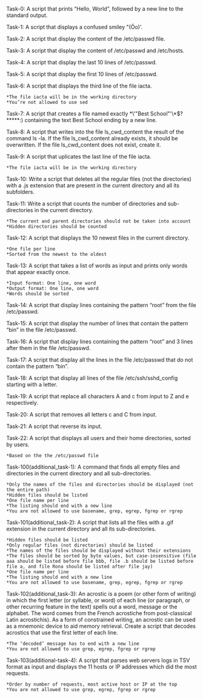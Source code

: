 Task-0: A script that prints “Hello, World”, followed by a new line to the standard output.

Task-1: A script that displays a confused smiley "(Ôo)'.

Task-2: A script that display the content of the /etc/passwd file.

Task-3: A script that display the content of /etc/passwd and /etc/hosts.

Task-4: A script that display the last 10 lines of /etc/passwd.

Task-5: A script that display the first 10 lines of /etc/passwd.

Task-6: A script that displays the third line of the file iacta.
	
	*The file iacta will be in the working directory
	*You’re not allowed to use sed

 Task-7: A script that creates a file named exactly \*\\'"Best School"\'\\*$\?\*\*\*\*\*:) containing the text Best School ending by a new line.

Task-8: A script that writes into the file ls_cwd_content the result of the command ls -la. If the file ls_cwd_content already exists, it should be overwritten. If the file ls_cwd_content does not exist, create it.

Task-9: A script that uplicates the last line of the file iacta.

	*The file iacta will be in the working directory

Task-10: Write a script that deletes all the regular files (not the directories) with a .js extension that are present in the current directory and all its subfolders.

Task-11: Write a script that counts the number of directories and sub-directories in the current directory.

	*The current and parent directories should not be taken into account
	*Hidden directories should be counted
Task-12: A script that displays the 10 newest files in the current directory.

	*One file per line
	*Sorted from the newest to the oldest

Task-13: A script that takes a list of words as input and prints only words that appear exactly once.

	*Input format: One line, one word
	*Output format: One line, one word
	*Words should be sorted

Task-14: A script that display lines containing the pattern “root” from the file /etc/passwd.

Task-15: A script that display the number of lines that contain the pattern “bin” in the file /etc/passwd.

Task-16: A script that display lines containing the pattern “root” and 3 lines after them in the file /etc/passwd.

Task-17: A script that display all the lines in the file /etc/passwd that do not contain the pattern “bin”.

Task-18: A script that display all lines of the file /etc/ssh/sshd_config starting with a letter.

Task-19: A script that replace all characters A and c from input to Z and e respectively.

Task-20: A script that removes all letters c and C from input.

Task-21: A script that reverse its input.

Task-22: A script that displays all users and their home directories, sorted by users.

	*Based on the the /etc/passwd file

Task-100(additional_task-1): A command that finds all empty files and directories in the current directory and all sub-directories.

	*Only the names of the files and directories should be displayed (not the entire path)
	*Hidden files should be listed
	*One file name per line
	*The listing should end with a new line
	*You are not allowed to use basename, grep, egrep, fgrep or rgrep

Task-101(additional_task-2): A script that lists all the files with a .gif extension in the current directory and all its sub-directories.

	*Hidden files should be listed
	*Only regular files (not directories) should be listed
	*The names of the files should be displayed without their extensions
	*The files should be sorted by byte values, but case-insensitive (file aaa should be listed before file bbb, file .b should be listed before file a, and file Rona should be listed after file jay)
	*One file name per line
	*The listing should end with a new line
	*You are not allowed to use basename, grep, egrep, fgrep or rgrep

Task-102(additional_task-3): An acrostic is a poem (or other form of writing) in which the first letter (or syllable, or word) of each line (or paragraph, or other recurring feature in the text) spells out a word, message or the alphabet. The word comes from the French acrostiche from post-classical Latin acrostichis). As a form of constrained writing, an acrostic can be used as a mnemonic device to aid memory retrieval.
Create a script that decodes acrostics that use the first letter of each line.

	*The ‘decoded’ message has to end with a new line
	*You are not allowed to use grep, egrep, fgrep or rgrep

Task-103(additional-task-4): A script that parses web servers logs in TSV format as input and displays the 11 hosts or IP addresses which did the most requests.

	*Order by number of requests, most active host or IP at the top
	*You are not allowed to use grep, egrep, fgrep or rgrep
